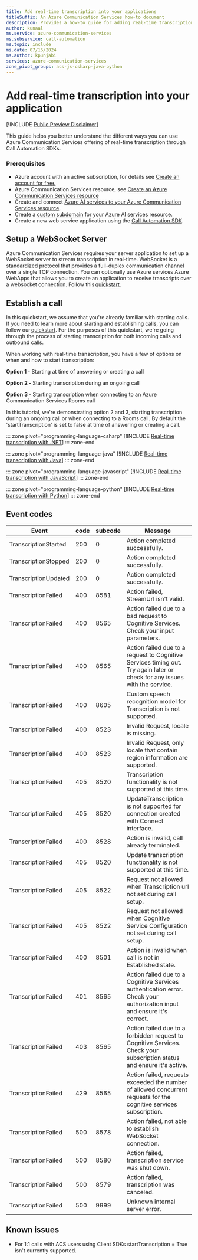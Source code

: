```yaml
---
title: Add real-time transcription into your applications
titleSuffix: An Azure Communication Services how-to document
description: Provides a how-to guide for adding real-time transcription
author: kunaal
ms.service: azure-communication-services
ms.subservice: call-automation
ms.topic: include
ms.date: 07/16/2024
ms.author: kpunjabi
services: azure-communication-services
zone_pivot_groups: acs-js-csharp-java-python
---
```


# Add real-time transcription into your application

[!INCLUDE [Public Preview Disclaimer](../../includes/public-preview-include-document.md)]

This guide helps you better understand the different ways you can use Azure Communication Services offering of real-time transcription through Call Automation SDKs.

### Prerequisites
- Azure account with an active subscription, for details see [Create an account for free.](https://azure.microsoft.com/free/)
- Azure Communication Services resource, see [Create an Azure Communication Services resource](../../quickstarts/create-communication-resource.md?tabs=windows&pivots=platform-azp)
- Create and connect [Azure AI services to your Azure Communication Services resource](../../concepts/call-automation/azure-communication-services-azure-cognitive-services-integration.md).
- Create a [custom subdomain](/azure/ai-services/cognitive-services-custom-subdomains) for your Azure AI services resource.
- Create a new web service application using the [Call Automation SDK](../../quickstarts/call-automation/quickstart-make-an-outbound-call.md).

## Setup a WebSocket Server 
Azure Communication Services requires your server application to set up a WebSocket server to stream transcription in real-time. WebSocket is a standardized protocol that provides a full-duplex communication channel over a single TCP connection. You can optionally use Azure services Azure WebApps that allows you to create an application to receive transcripts over a websocket connection. Follow this [quickstart](https://azure.microsoft.com/blog/introduction-to-websockets-on-windows-azure-web-sites/).

## Establish a call 
In this quickstart, we assume that you're already familiar with starting calls. If you need to learn more about starting and establishing calls, you can follow our [quickstart](../../quickstarts/call-automation/quickstart-make-an-outbound-call.md). For the purposes of this quickstart, we're going through the process of starting transcription for both incoming calls and outbound calls. 

When working with real-time transcription, you have a few of options on when and how to start transcription:

**Option 1 -** Starting at time of answering or creating a call

**Option 2 -** Starting transcription during an ongoing call 

**Option 3 -** Starting transcription when connecting to an Azure Communication Services Rooms call

In this tutorial, we're demonstrating option 2 and 3, starting transcription during an ongoing call or when connecting to a Rooms call. By default the 'startTranscription' is set to false at time of answering or creating a call.

::: zone pivot="programming-language-csharp"
[!INCLUDE [Real-time transcription with .NET](./includes/real-time-transcription-csharp.md)]
::: zone-end

::: zone pivot="programming-language-java"
[!INCLUDE [Real-time transcription with Java](./includes/real-time-transcription-java.md)]
::: zone-end

::: zone pivot="programming-language-javascript"
[!INCLUDE [Real-time transcription with JavaScript](./includes/real-time-transcription-js.md)]
::: zone-end

::: zone pivot="programming-language-python"
[!INCLUDE [Real-time transcription with Python](./includes/real-time-transcription-python.md)]
::: zone-end

## Event codes

| Event | code | subcode | Message |
| --- | --- | --- | --- |
| TranscriptionStarted | 200 | 0 | Action completed successfully. |
| TranscriptionStopped | 200 | 0 | Action completed successfully. |
| TranscriptionUpdated | 200 | 0 | Action completed successfully. |
| TranscriptionFailed | 400 | 8581 | Action failed, StreamUrl isn't valid. |
| TranscriptionFailed | 400 | 8565 | Action failed due to a bad request to Cognitive Services. Check your input parameters. |
| TranscriptionFailed | 400 | 8565 | Action failed due to a request to Cognitive Services timing out. Try again later or check for any issues with the service. |
| TranscriptionFailed | 400 | 8605 | Custom speech recognition model for Transcription is not supported. |
| TranscriptionFailed | 400 | 8523 | Invalid Request, locale is missing. |
| TranscriptionFailed | 400 | 8523 | Invalid Request, only locale that contain region information are supported. |
| TranscriptionFailed | 405 | 8520 | Transcription functionality is not supported at this time. |
| TranscriptionFailed | 405 | 8520 | UpdateTranscription is not supported for connection created with Connect interface. |
| TranscriptionFailed | 400 | 8528 | Action is invalid, call already terminated. |
| TranscriptionFailed | 405 | 8520 | Update transcription functionality is not supported at this time. |
| TranscriptionFailed | 405 | 8522 | Request not allowed when Transcription url not set during call setup. |
| TranscriptionFailed | 405 | 8522 | Request not allowed when Cognitive Service Configuration not set during call setup. |
| TranscriptionFailed | 400 | 8501 | Action is invalid when call is not in Established state. |
| TranscriptionFailed | 401 | 8565 | Action failed due to a Cognitive Services authentication error. Check your authorization input and ensure it's correct. |
| TranscriptionFailed | 403 | 8565 | Action failed due to a forbidden request to Cognitive Services. Check your subscription status and ensure it's active. |
| TranscriptionFailed | 429 | 8565 | Action failed, requests exceeded the number of allowed concurrent requests for the cognitive services subscription. |
| TranscriptionFailed | 500 | 8578 | Action failed, not able to establish WebSocket connection. |
| TranscriptionFailed | 500 | 8580 | Action failed, transcription service was shut down. |
| TranscriptionFailed | 500 | 8579 | Action failed, transcription was canceled. |
| TranscriptionFailed | 500 | 9999 | Unknown internal server error. |


## Known issues
* For 1:1 calls with ACS users using Client SDKs startTranscription = True isn't currently supported. 
